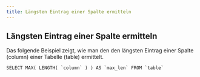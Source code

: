 ```yaml
---
title: Längsten Eintrag einer Spalte ermitteln
---
```


## Längsten Eintrag einer Spalte ermitteln

Das folgende Beispiel zeigt, wie man den den längsten Eintrag einer Spalte (column) einer Tabelle (table) ermittelt.

```mysql
SELECT MAX( LENGTH( `column` ) ) AS `max_len` FROM `table`
```
